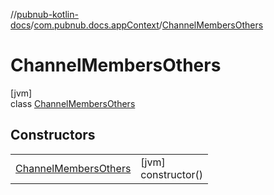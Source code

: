 //[pubnub-kotlin-docs](../../../index.md)/[com.pubnub.docs.appContext](../index.md)/[ChannelMembersOthers](index.md)

# ChannelMembersOthers

[jvm]\
class [ChannelMembersOthers](index.md)

## Constructors

| | |
|---|---|
| [ChannelMembersOthers](-channel-members-others.md) | [jvm]<br>constructor() |
